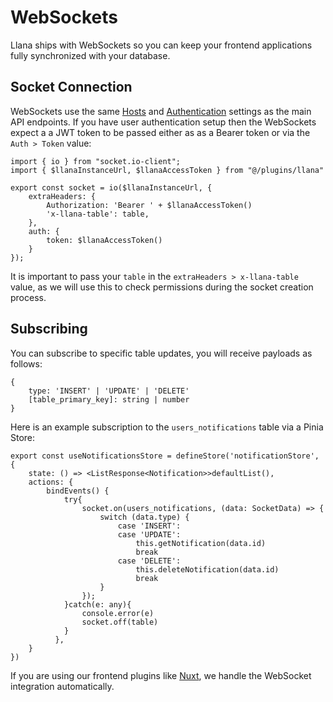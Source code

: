 # WebSockets

Llana ships with WebSockets so you can keep your frontend applications fully synchronized with your database.

## Socket Connection

WebSockets use the same [Hosts](/configuration#hosts) and [Authentication](/configuration#authentication) settings as the main API endpoints. If you have user authentication setup then the WebSockets expect a a JWT token to be passed either as as a Bearer token or via the `Auth > Token` value:

```
import { io } from "socket.io-client";
import { $llanaInstanceUrl, $llanaAccessToken } from "@/plugins/llana"

export const socket = io($llanaInstanceUrl, {
	extraHeaders: {
		Authorization: 'Bearer ' + $llanaAccessToken()
        'x-llana-table': table,
	},
	auth: {
		token: $llanaAccessToken()
	}
});
```

It is important to pass your `table` in the `extraHeaders > x-llana-table` value, as we will use this to check permissions during the socket creation process.

## Subscribing

You can subscribe to specific table updates, you will receive payloads as follows:

```
{
    type: 'INSERT' | 'UPDATE' | 'DELETE'
	[table_primary_key]: string | number
}
```

Here is an example subscription to the `users_notifications` table via a Pinia Store:

```
export const useNotificationsStore = defineStore('notificationStore', {
	state: () => <ListResponse<Notification>>defaultList(),
	actions: {
		bindEvents() {
			try{
				socket.on(users_notifications, (data: SocketData) => {
					switch (data.type) {
						case 'INSERT':
						case 'UPDATE':
							this.getNotification(data.id)
							break
						case 'DELETE':
							this.deleteNotification(data.id)
							break
					}
				});
			}catch(e: any){
				console.error(e)
				socket.off(table)
			}
		  },
    }
})
```

If you are using our frontend plugins like [Nuxt](/integrations/nuxt), we handle the WebSocket integration automatically. 